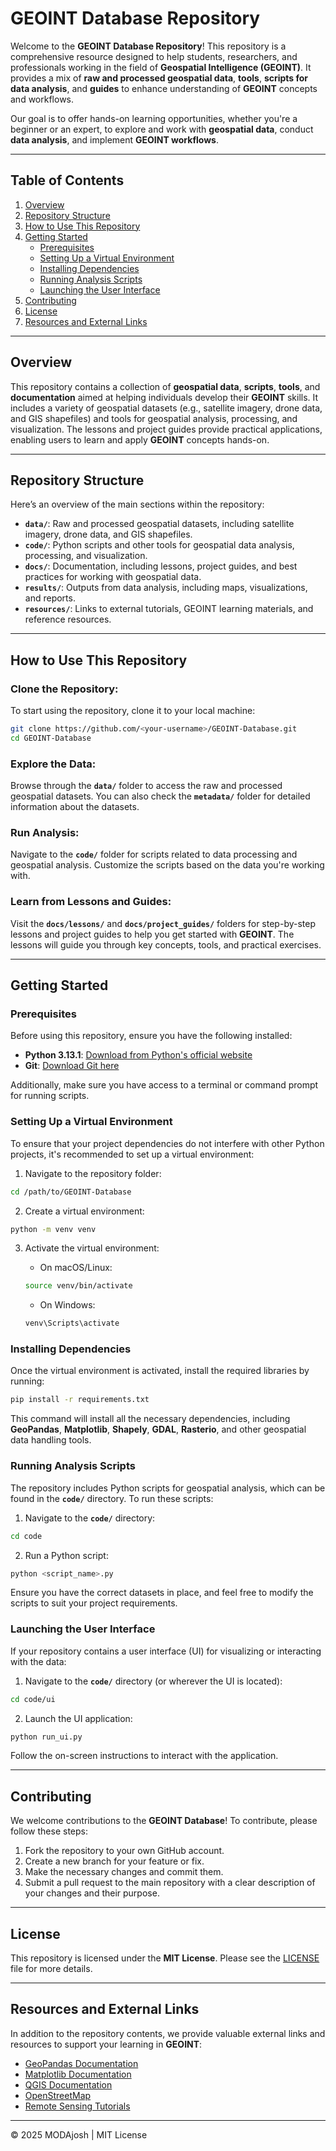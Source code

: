 # GEOINT Database Repository

Welcome to the **GEOINT Database Repository**! This repository is a comprehensive resource designed to help students, researchers, and professionals working in the field of **Geospatial Intelligence (GEOINT)**. It provides a mix of **raw and processed geospatial data**, **tools**, **scripts for data analysis**, and **guides** to enhance understanding of **GEOINT** concepts and workflows.

Our goal is to offer hands-on learning opportunities, whether you're a beginner or an expert, to explore and work with **geospatial data**, conduct **data analysis**, and implement **GEOINT workflows**.

---

## Table of Contents

1. [Overview](#overview)
2. [Repository Structure](#repository-structure)
3. [How to Use This Repository](#how-to-use-this-repository)
4. [Getting Started](#getting-started)
   - [Prerequisites](#prerequisites)
   - [Setting Up a Virtual Environment](#setting-up-a-virtual-environment)
   - [Installing Dependencies](#installing-dependencies)
   - [Running Analysis Scripts](#running-analysis-scripts)
   - [Launching the User Interface](#launching-the-user-interface)
5. [Contributing](#contributing)
6. [License](#license)
7. [Resources and External Links](#resources-and-external-links)

---

## Overview

This repository contains a collection of **geospatial data**, **scripts**, **tools**, and **documentation** aimed at helping individuals develop their **GEOINT** skills. It includes a variety of geospatial datasets (e.g., satellite imagery, drone data, and GIS shapefiles) and tools for geospatial analysis, processing, and visualization. The lessons and project guides provide practical applications, enabling users to learn and apply **GEOINT** concepts hands-on.

---

## Repository Structure

Here’s an overview of the main sections within the repository:

- **`data/`**: Raw and processed geospatial datasets, including satellite imagery, drone data, and GIS shapefiles.
- **`code/`**: Python scripts and other tools for geospatial data analysis, processing, and visualization.
- **`docs/`**: Documentation, including lessons, project guides, and best practices for working with geospatial data.
- **`results/`**: Outputs from data analysis, including maps, visualizations, and reports.
- **`resources/`**: Links to external tutorials, GEOINT learning materials, and reference resources.

---

## How to Use This Repository

### Clone the Repository:

To start using the repository, clone it to your local machine:

```bash
git clone https://github.com/<your-username>/GEOINT-Database.git
cd GEOINT-Database
```

### Explore the Data:

Browse through the **`data/`** folder to access the raw and processed geospatial datasets. You can also check the **`metadata/`** folder for detailed information about the datasets.

### Run Analysis:

Navigate to the **`code/`** folder for scripts related to data processing and geospatial analysis. Customize the scripts based on the data you're working with.

### Learn from Lessons and Guides:

Visit the **`docs/lessons/`** and **`docs/project_guides/`** folders for step-by-step lessons and project guides to help you get started with **GEOINT**. The lessons will guide you through key concepts, tools, and practical exercises.

---

## Getting Started

### Prerequisites

Before using this repository, ensure you have the following installed:

- **Python 3.13.1**: [Download from Python's official website](https://www.python.org/)
- **Git**: [Download Git here](https://git-scm.com/)
  
Additionally, make sure you have access to a terminal or command prompt for running scripts.

### Setting Up a Virtual Environment

To ensure that your project dependencies do not interfere with other Python projects, it's recommended to set up a virtual environment:

1. Navigate to the repository folder:

```bash
cd /path/to/GEOINT-Database
```

2. Create a virtual environment:

```bash
python -m venv venv
```

3. Activate the virtual environment:
   - On macOS/Linux:

   ```bash
   source venv/bin/activate
   ```

   - On Windows:

   ```bash
   venv\Scripts\activate
   ```

### Installing Dependencies

Once the virtual environment is activated, install the required libraries by running:

```bash
pip install -r requirements.txt
```

This command will install all the necessary dependencies, including **GeoPandas**, **Matplotlib**, **Shapely**, **GDAL**, **Rasterio**, and other geospatial data handling tools.

### Running Analysis Scripts

The repository includes Python scripts for geospatial analysis, which can be found in the **`code/`** directory. To run these scripts:

1. Navigate to the **`code/`** directory:

```bash
cd code
```

2. Run a Python script:

```bash
python <script_name>.py
```

Ensure you have the correct datasets in place, and feel free to modify the scripts to suit your project requirements.

### Launching the User Interface

If your repository contains a user interface (UI) for visualizing or interacting with the data:

1. Navigate to the **`code/`** directory (or wherever the UI is located):

```bash
cd code/ui
```

2. Launch the UI application:

```bash
python run_ui.py
```

Follow the on-screen instructions to interact with the application.

---

## Contributing

We welcome contributions to the **GEOINT Database**! To contribute, please follow these steps:

1. Fork the repository to your own GitHub account.
2. Create a new branch for your feature or fix.
3. Make the necessary changes and commit them.
4. Submit a pull request to the main repository with a clear description of your changes and their purpose.

---

## License

This repository is licensed under the **MIT License**. Please see the [LICENSE](LICENSE) file for more details.

---

## Resources and External Links

In addition to the repository contents, we provide valuable external links and resources to support your learning in **GEOINT**:

- [GeoPandas Documentation](https://geopandas.org/)
- [Matplotlib Documentation](https://matplotlib.org/)
- [QGIS Documentation](https://qgis.org/)
- [OpenStreetMap](https://www.openstreetmap.org/)
- [Remote Sensing Tutorials](https://www.spatialthoughts.com/)

---

© 2025 MODAjosh | MIT License
